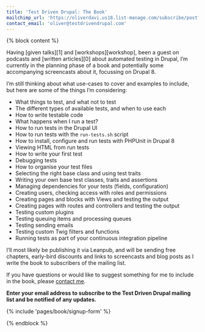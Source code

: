 ```yaml
---
title: 'Test Driven Drupal: The Book'
mailchimp_url: 'https://oliverdavi.us18.list-manage.com/subscribe/post?u=b4ac8dd177796d37b93f9c285&amp;id=033c84e0d5'
contact_email: 'oliver@testdrivendrupal.com'
---
```


{% block content %}

<!-- prettier-ignore -->
<div class="markup spaced-y-4 mb-6" markdown="1">
Having [given talks][1] and [workshops][workshop], been a guest on podcasts and [written articles][0] about automated testing in Drupal, I’m currently in the planning phase of a book and potentially some accompanying screencasts about it, focussing on Drupal 8.

I’m still thinking about what use-cases to cover and examples to include, but
here are some of the things I’m considering:

- What things to test, and what not to test
- The different types of available tests, and when to use each
- How to write testable code
- What happens when I run a test?
- How to run tests in the Drupal UI
- How to run tests with the `run-tests.sh` script
- How to install, configure and run tests with PHPUnit in Drupal 8
- Viewing HTML from run tests
- How to write your first test
- Debugging tests
- How to organise your test files
- Selecting the right base class and using test traits
- Writing your own base test classes, traits and assertions
- Managing dependencies for your tests (fields, configuration)
- Creating users, checking access with roles and permissions
- Creating pages and blocks with Views and testing the output
- Creating pages with routes and controllers and testing the output
- Testing custom plugins
- Testing queuing items and processing queues
- Testing sending emails
- Testing custom Twig filters and functions
  <!-- - Testing data migrations -->
  <!-- - Building and testing APIs using RESTful web services module -->
- Running tests as part of your continuous integration pipeline

I’ll most likely be publishing it via Leanpub, and will be sending free
chapters, early-bird discounts and links to screencasts and blog posts as I
write the book to subscribers of the mailing list.

If you have questions or would like to suggest something for me to include in
the book, please <a href="mailto:{{ page.contact_email }}">contact me</a>.

**Enter your email address to subscribe to the Test Driven Drupal mailing list
and be notified of any updates.**

</div>

{% include 'pages/book/signup-form' %}

<!-- prettier-ignore -->
{% endblock %}

[0]: /articles/tags/testing
[1]: /talks/tdd-test-driven-drupal
[2]: /contact
[workshop]: https://web.archive.org/web/20200422110605/https://drupalcamp.london/training/Automated-Testing-and-Test-Driven-Development-in-Drupal-8